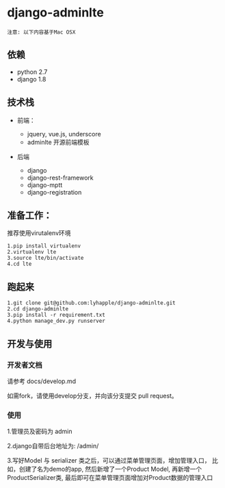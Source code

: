 # django-adminlte

    注意: 以下内容基于Mac OSX

## 依赖

* python 2.7
* django 1.8

## 技术栈

* 前端：
    * jquery, vue.js, underscore
    * adminlte 开源前端模板
    
* 后端
    * django
    * django-rest-framework
    * django-mptt
    * django-registration
    

## 准备工作：

推荐使用virutalenv环境

    1.pip install virtualenv
    2.virtualenv lte
    3.source lte/bin/activate
    4.cd lte


## 跑起来
    1.git clone git@github.com:lyhapple/django-adminlte.git
    2.cd django-adminlte
    3.pip install -r requirement.txt
    4.python manage_dev.py runserver

## 开发与使用

### 开发者文档

请参考 docs/develop.md

如需fork，请使用develop分支，并向该分支提交 pull request。


### 使用

1.管理员及密码为 admin

2.django自带后台地址为: /admin/

3.写好Model 与 serializer 类之后，可以通过菜单管理页面，增加管理入口，
  比如，创建了名为demo的app, 然后新增了一个Product Model, 
  再新增一个ProductSerializer类, 最后即可在菜单管理页面增加对Product数据的管理入口
